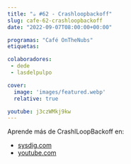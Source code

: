 ```yaml
---
title: "☕️ #62 - Crashloopbackoff"
slug: cafe-62-crashloopbackoff
date: "2022-09-07T08:00:00+00:00"

programas: "Café OnTheNubs"
etiquetas:

colaboradores:
 - dede
 - lasdelpulpo

cover:
  image: 'images/featured.webp'
  relative: true

youtube: j3czWMkj9kw
---
```


Aprende más de CrashlLoopBackoff en:
- [sysdig.com](https://sysdig.com/blog/debug-kubernetes-crashloopbackoff/)
- [youtube.com](https://www.youtube.com/watch?v=iA5bMPNsj94)

